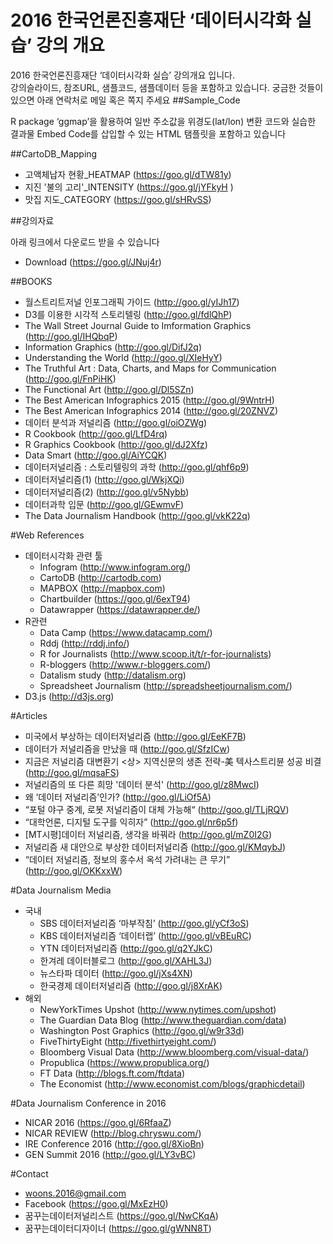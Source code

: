 2016 한국언론진흥재단 ‘데이터시각화 실습’ 강의 개요
===============

2016 한국언론진흥재단 ‘데이터시각화 실습’ 강의개요 입니다.  
강의슬라이드, 참조URL, 샘플코드, 샘플데이터 등을 포함하고 있습니다. 
궁금한 것들이 있으면 아래 연락처로 메일 혹은 쪽지 주세요
##Sample_Code

R package ‘ggmap’을 활용하여 일반 주소값을 위경도(lat/lon) 변환 코드와 실습한 결과물 Embed Code를 삽입할 수 있는 HTML 탬플릿을 포함하고 있습니다 

##CartoDB_Mapping

- 고액체납자 현황_HEATMAP (https://goo.gl/dTW81y)
- 지진 '불의 고리'_INTENSITY (https://goo.gl/jYFkyH )
- 맛집 지도_CATEGORY (https://goo.gl/sHRvSS)

##강의자료

아래 링크에서 다운로드 받을 수 있습니다

- Download (https://goo.gl/JNuj4r)

##BOOKS
- 월스트리트저널 인포그래픽 가이드 (http://goo.gl/yIJh17)
- D3를 이용한 시각적 스토리텔링 (http://goo.gl/fdlQhP)
- The Wall Street Journal Guide to Imformation Graphics (http://goo.gl/IHQbqP)
- Information Graphics (http://goo.gl/DifJ2q)
- Understanding the World (http://goo.gl/XIeHyY)
- The Truthful Art : Data, Charts, and Maps for Communication (http://goo.gl/FnPiHK)
- The Functional Art (http://goo.gl/Dl5SZn)
- The Best American Infographics 2015 (http://goo.gl/9WntrH)
- The Best American Infographics 2014 (http://goo.gl/20ZNVZ)
- 데이터 분석과 저널리즘 (http://goo.gl/oiOZWg)
- R Cookbook (http://goo.gl/LfD4rq)
- R Graphics Cookbook (http://goo.gl/dJ2Xfz)
- Data Smart (http://goo.gl/AiYCQK)
- 데이터저널리즘 : 스토리텔링의 과학 (http://goo.gl/qhf6p9)
- 데이터저널리즘(1) (http://goo.gl/WkjXQi)
- 데이터저널리즘(2) (http://goo.gl/v5Nybb)
- 데이터과학 입문 (http://goo.gl/GEwmvF)
- The Data Journalism Handbook (http://goo.gl/vkK22q)

#Web References

- 데이터시각화 관련 툴
	- Infogram (http://www.infogram.org/)
	- CartoDB (http://cartodb.com)
	- MAPBOX (http://mapbox.com)
	- Chartbuilder (https://goo.gl/6exT94)
	- Datawrapper (https://datawrapper.de/)
- R관련
	- Data Camp (https://www.datacamp.com/)
	- Rddj (http://rddj.info/)
	- R for Journalists (http://www.scoop.it/t/r-for-journalists)
	- R-bloggers (http://www.r-bloggers.com/)
	- Datalism study (http://datalism.org)
	- Spreadsheet Journalism (http://spreadsheetjournalism.com/)
- D3.js (http://d3js.org)



#Articles

- 미국에서 부상하는 데이터저널리즘 (http://goo.gl/EeKF7B)
- 데이터가 저널리즘을 만났을 때 (http://goo.gl/SfzICw)
- 지금은 저널리즘 대변환기 <상> 지역신문의 생존 전략-美 텍사스트리뷴 성공 비결 (http://goo.gl/mqsaFS)
- 저널리즘의 또 다른 희망 '데이터 분석' (http://goo.gl/z8MwcI)
- 왜 ‘데이터 저널리즘’인가? (http://goo.gl/LiOf5A)
- “포털 야구 중계, 로봇 저널리즘이 대체 가능해“ (http://goo.gl/TLjRQV)
- “대학언론, 디지털 도구를 익히자” (http://goo.gl/nr6p5f)
- [MT시평]데이터 저널리즘, 생각을 바꿔라 (http://goo.gl/mZ0I2G)
- 저널리즘 새 대안으로 부상한 데이터저널리즘 (http://goo.gl/KMqybJ)
- “데이터 저널리즘, 정보의 홍수서 옥석 가려내는 큰 무기” (http://goo.gl/OKKxxW)

#Data Journalism Media
- 국내
	- SBS 데이터저널리즘 ‘마부작침’ (http://goo.gl/yCf3oS)
	- KBS 데이터저널리즘 ‘데이터랩’ (http://goo.gl/vBEuRC)
	- YTN 데이터저널리즘 (http://goo.gl/q2YJkC)
	- 한겨레 데이터블로그 (http://goo.gl/XAHL3J)
	- 뉴스타파 데이터 (http://goo.gl/jXs4XN)
	- 한국경제 데이터저널리즘 (http://goo.gl/j8XrAK)
- 해외
	- NewYorkTimes Upshot (http://www.nytimes.com/upshot)
	- The Guardian Data Blog (http://www.theguardian.com/data)
	- Washington Post Graphics (http://goo.gl/w9r33d)
	- FiveThirtyEight (http://fivethirtyeight.com/)
	- Bloomberg Visual Data (http://www.bloomberg.com/visual-data/)
	- Propublica (https://www.propublica.org/)
	- FT Data (http://blogs.ft.com/ftdata)
	- The Economist (http://www.economist.com/blogs/graphicdetail)

#Data Journalism Conference in 2016

- NICAR 2016 (https://goo.gl/6RfaaZ)
- NICAR REVIEW (http://blog.chryswu.com/)
- IRE Conference 2016 (http://goo.gl/8XioBn)
- GEN Summit 2016 (http://goo.gl/LY3vBC)


#Contact

- woons.2016@gmail.com
- Facebook (https://goo.gl/MxEzH0)
- 꿈꾸는데이터저널리스트 (https://goo.gl/NwCKqA)
- 꿈꾸는데이터디자이너 (https://goo.gl/gWNN8T)

